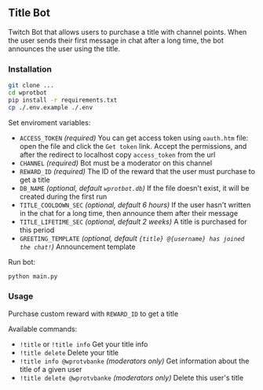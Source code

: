 ## Title Bot

Twitch Bot that allows users to purchase a title with channel points. When the user sends their first message in chat after a long time, the bot announces the user using the title.

### Installation

```sh
git clone ...
cd wprotbot
pip install -r requirements.txt
cp ./.env.example ./.env
```

Set enviroment variables:
* `ACCESS_TOKEN` *(required)* You can get access token using `oauth.htm` file: open the file and click the `Get token` link. Accept the permissions, and after the redirect to localhost copy `access_token` from the url
* `CHANNEL` *(required)* Bot must be a moderator on this channel
* `REWARD_ID` *(required)* The ID of the reward that the user must purchase to get a title
* `DB_NAME` *(optional, default `wprotbot.db`)* If the file doesn't exist, it will be created during the first run
* `TITLE_COOLDOWN_SEC` *(optional, default 6 hours)* If the user hasn't written in the chat for a long time, then announce them after their message
* `TITLE_LIFETIME_SEC` *(optional, default 2 weeks)* A title is purchased for this period
* `GREETING_TEMPLATE` *(optional, default `{title} @{username} has joined the chat!`)* Announcement template

Run bot:
```sh
python main.py
```

### Usage

Purchase custom reward with `REWARD_ID` to get a title

Available commands:
* `!title` or `!title info` Get your title info
* `!title delete` Delete your title
* `!title info @wprotvbanke` *(moderators only)* Get information about the title of a given user
* `!title delete @wprotvbanke` *(moderators only)* Delete this user's title
